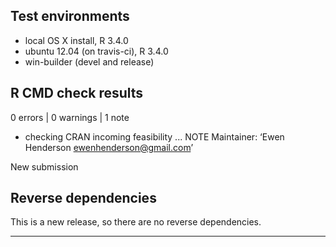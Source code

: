 ## Test environments
* local OS X install, R 3.4.0
* ubuntu 12.04 (on travis-ci), R 3.4.0
* win-builder (devel and release)

## R CMD check results

0 errors | 0 warnings | 1 note

* checking CRAN incoming feasibility ... NOTE
Maintainer: ‘Ewen Henderson <ewenhenderson@gmail.com>’

New submission

## Reverse dependencies

This is a new release, so there are no reverse dependencies.

---

